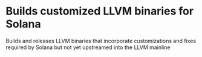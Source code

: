 # Builds customized LLVM binaries for Solana

Builds and releases LLVM binaries that incorporate customizations and fixes required
by Solana but not yet upstreamed into the LLVM mainline
